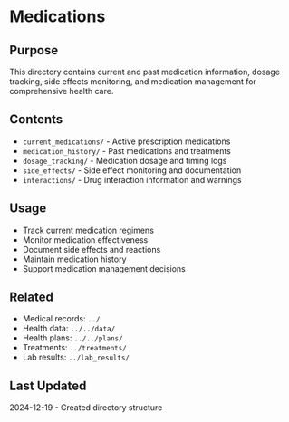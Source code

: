 # Medications

## Purpose
This directory contains current and past medication information, dosage tracking, side effects monitoring, and medication management for comprehensive health care.

## Contents
- `current_medications/` - Active prescription medications
- `medication_history/` - Past medications and treatments
- `dosage_tracking/` - Medication dosage and timing logs
- `side_effects/` - Side effect monitoring and documentation
- `interactions/` - Drug interaction information and warnings

## Usage
- Track current medication regimens
- Monitor medication effectiveness
- Document side effects and reactions
- Maintain medication history
- Support medication management decisions

## Related
- Medical records: `../`
- Health data: `../../data/`
- Health plans: `../../plans/`
- Treatments: `../treatments/`
- Lab results: `../lab_results/`

## Last Updated
2024-12-19 - Created directory structure
